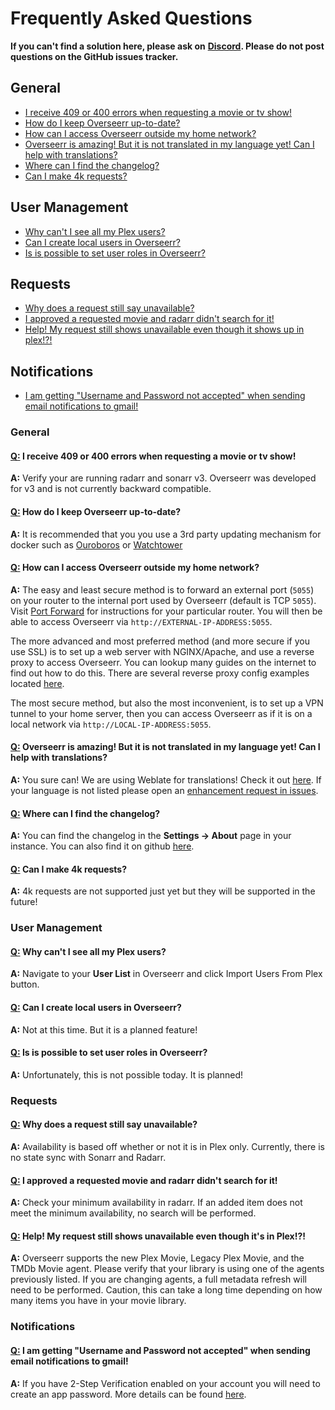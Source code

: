# Frequently Asked Questions

**If you can't find a solution here, please ask on** [**Discord**](https://discord.gg/PkCWJSeCk7)**. Please do not post questions on the GitHub issues tracker.**

## General

* [I receive 409 or 400 errors when requesting a movie or tv show!](faq.md#general-q1)
* [How do I keep Overseerr up-to-date?](faq.md#general-q2)
* [How can I access Overseerr outside my home network?](faq.md#general-q3)
* [Overseerr is amazing! But it is not translated in my language yet! Can I help with translations?](faq.md#general-q4)
* [Where can I find the changelog?](faq.md#general-q5)
* [Can I make 4k requests?](faq.md#general-q6)

## User Management

* [Why can't I see all my Plex users?](faq.md#user-q1)
* [Can I create local users in Overseerr?](faq.md#user-q2)
* [Is is possible to set user roles in Overseerr?](faq.md#user-q3)

## Requests

* [Why does a request still say unavailable?](faq.md#requests-q1)
* [I approved a requested movie and radarr didn't search for it!](faq.md#requests-q2)
* [Help! My request still shows unavailable even though it shows up in plex!?!](faq.md#requests-q3)

## Notifications

* [I am getting "Username and Password not accepted" when sending email notifications to gmail!](faq.md#notifications-q1)

### General

#### [Q:](faq.md) I receive 409 or 400 errors when requesting a movie or tv show! <a id="general-q1"></a>

**A:** Verify your are running radarr and sonarr v3. Overseerr was developed for v3 and is not currently backward compatible.

#### [Q:](faq.md) How do I keep Overseerr up-to-date? <a id="general-q2"></a>

**A:** It is recommended that you you use a 3rd party updating mechanism for docker such as [Ouroboros](https://github.com/pyouroboros/ouroboros) or [Watchtower](https://github.com/containrrr/watchtower)

#### [Q:](faq.md) How can I access Overseerr outside my home network? <a id="general-q3"></a>

**A:** The easy and least secure method is to forward an external port \(`5055`\) on your router to the internal port used by Overseerr \(default is TCP `5055`\). Visit [Port Forward](http://portforward.com/) for instructions for your particular router. You will then be able to access Overseerr via `http://EXTERNAL-IP-ADDRESS:5055`.

The more advanced and most preferred method \(and more secure if you use SSL\) is to set up a web server with NGINX/Apache, and use a reverse proxy to access Overseerr. You can lookup many guides on the internet to find out how to do this. There are several reverse proxy config examples located [here](https://github.com/sct/overseerr/wiki/Reverse-Proxy-Examples).

The most secure method, but also the most inconvenient, is to set up a VPN tunnel to your home server, then you can access Overseerr as if it is on a local network via `http://LOCAL-IP-ADDRESS:5055`.

#### [Q:](faq.md) Overseerr is amazing! But it is not translated in my language yet! Can I help with translations? <a id="general-q4"></a>

**A:** You sure can! We are using Weblate for translations! Check it out [here](https://hosted.weblate.org/engage/overseerr/). If your language is not listed please open an [enhancement request in issues](https://github.com/sct/overseerr/issues/new/choose).

#### [Q:](faq.md) Where can I find the changelog? <a id="general-q5"></a>

**A:** You can find the changelog in the **Settings -&gt; About** page in your instance. You can also find it on github [here](https://github.com/sct/overseerr/releases).

#### [Q:](faq.md) Can I make 4k requests? <a id="general-q6"></a>

**A:** 4k requests are not supported just yet but they will be supported in the future!

### User Management

#### [Q:](faq.md) Why can't I see all my Plex users? <a id="user-q1"></a>

**A:** Navigate to your **User List** in Overseerr and click Import Users From Plex button.

#### [Q:](faq.md) Can I create local users in Overseerr? <a id="user-q2"></a>

**A:** Not at this time. But it is a planned feature!

#### [Q:](faq.md) Is is possible to set user roles in Overseerr? <a id="user-q3"></a>

**A:** Unfortunately, this is not possible today. It is planned!

### Requests

#### [Q:](faq.md) Why does a request still say unavailable? <a id="requests-q1"></a>

**A:** Availability is based off whether or not it is in Plex only. Currently, there is no state sync with Sonarr and Radarr.

#### [Q:](faq.md) I approved a requested movie and radarr didn't search for it! <a id="requests-q2"></a>

**A:** Check your minimum availability in radarr. If an added item does not meet the minimum availability, no search will be performed.

#### [Q:](faq.md) Help! My request still shows unavailable even though it's in Plex!?! <a id="requests-q3"></a>

**A:** Overseerr supports the new Plex Movie, Legacy Plex Movie, and the TMDb Movie agent. Please verify that your library is using one of the agents previously listed. If you are changing agents, a full metadata refresh will need to be performed. Caution, this can take a long time depending on how many items you have in your movie library.

### Notifications

#### [Q:](faq.md) I am getting "Username and Password not accepted" when sending email notifications to gmail! <a id="notifications-q1"></a>

**A:** If you have 2-Step Verification enabled on your account you will need to create an app password. More details can be found [here](https://support.google.com/mail/answer/185833).


